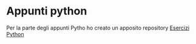 # Appunti python
Per la parte degli appunti Pytho ho creato un apposito repository [Esercizi Python](https://github.com/alterani/python-tab-complete)
